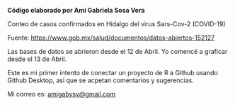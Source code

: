 **Código elaborado por Ami Gabriela Sosa Vera**

Conteo de casos confirmados en Hidalgo del virus Sars-Cov-2 (COVID-19)

Fuente: https://www.gob.mx/salud/documentos/datos-abiertos-152127

Las bases de datos se abrieron desde el 12 de Abril. Yo comencé a graficar desde el 13 de Abril.

Este es mi primer intento de conectar un proyecto de R a Github usando Github Desktop, asi que se acpetan comentarios y sugerencias.

Mi correo es: amigabysv@gmail.com
